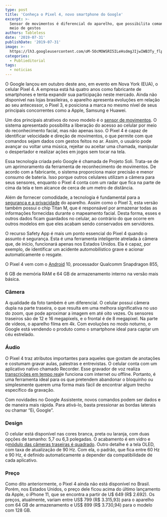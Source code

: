 ```yaml
---
type: post
title: 'Conheça o Pixel 4, novo smartphone do Google'
excerpt: >-
  Sensor de movimentos é diferencial do aparelho, que possibilita comandos por
  meio de gestos
authors: Tableless
date: '2019-07-31'
publishDate: '2019-07-31'
image: >-
  https://lh3.googleusercontent.com/oM-5OcMOWSRI5ILeHsdmgJIjwIWB3Ty_flppMr1SFAGHT56o7Y-Le7IrK2LxJUHMrwZtmkUmPYRBbXFpttQ6glR8zgB4Qa-UnGlNY56mUvle6OI3V1vOJoy7VUpwVL-xk7vs6EnAUJp14baWEA
categories:
  - Publieditorial
tags:
  - noticias
---
```

O Google lançou em outubro deste ano, em evento em Nova York (EUA), o celular Pixel 4. A empresa está há quatro anos como fabricante de smartphones e tenta expandir sua participação neste mercado. Ainda não disponível nas lojas brasileiras, o aparelho apresenta evoluções em relação ao seu antecessor, o Pixel 3, e posiciona a marca no mesmo nível de seus principais concorrentes como a Apple, Samsung e Huawei.

Um dos principais atrativos do novo modelo é o  [sensor de movimentos](https://www.jackpotcitycasino.com/brazil/blog/tecnologia-sensor-do-google-aprovada/). O sistema apresentado possibilita a liberação do acesso ao celular por meio do reconhecimento facial, mas não apenas isso. O Pixel 4 é capaz de identificar velocidade e direção de movimentos, o que permite com que comandos sejam dados com gestos feitos no ar. Assim, o usuário pode avançar ou voltar uma música, rejeitar ou aceitar uma chamada, manipular o despertador e realizar ações em jogos sem tocar na tela.

Essa tecnologia criada pelo Google é chamada de Projeto Soli. Trata-se de um aprimoramento da ferramenta de reconhecimento de movimentos. De acordo com a fabricante, o sistema proporciona maior precisão e menor consumo de bateria. Isso porque outros celulares utilizam a câmera para seus sensores, enquanto o Pixel 4 conta com um radar que fica na parte de cima da tela e tem alcance de cerca de um metro de distância.

Além de fornecer comodidade, a tecnologia é fundamental para a [segurança e a privacidade](https://tableless.com.br/5-razoes-pelas-quais-a-seguranca-internet-deve-ser-sua-principal-prioridade/) do aparelho. Assim como o Pixel 3, esta versão também possui o chip Titan M, que é responsável por armazenar todas as informações fornecidas durante o mapeamento facial. Desta forma, esses e outros dados ficam guardados no celular, ao contrário do que ocorre em outros modelos em que eles acabam sendo conservados em servidores.

O recurso Safety App é mais um ponto essencial do Pixel 4 quando o assunto é segurança. Esta é uma ferramenta inteligente atrelada à câmera que, de início, funcionará apenas nos Estados Unidos. Ela é capaz, por exemplo, de identificar um acidente automobilístico grave e acionar automaticamente o resgate.

O Pixel 4 vem com o [Android](https://tableless.com.br/7-diferencas-dev-ios-vs-android/) 10, processador Qualcomm Snapdragon 855,

6 GB de memória RAM e 64 GB de armazenamento interno na versão mais básica.

### Câmera

A qualidade da foto também é um diferencial. O celular possui câmera dupla na parte traseira, o que resulta em uma melhora significativa no uso do zoom, que pode aproximar a imagem em até oito vezes. Os sensores traseiros são de 12 e 16 megapixels, e o frontal é de 8 megapixel. Na parte de vídeos, o aparelho filma em 4k. Com evoluções no modo noturno, o Google está vendendo o produto como o smartphone ideal para captar um céu estrelado.

### Áudio

O Pixel 4 traz atributos importantes para aqueles que gostam de anotações e costumam gravar aulas, palestras e entrevistas. O celular conta com um aplicativo nativo chamado Recorder. Esse gravador de voz realiza [transcrições  em tempo real](https://olhardigital.com.br/noticia/novo-aplicativo-do-google-pode-transcrever-audios-em-tempo-real/91621)e funciona com internet ou offline. Portanto, é uma ferramenta ideal para os que pretendem abandonar o bloquinho ou simplesmente querem uma forma mais fácil de encontrar algum trecho específico da gravação.

Com novidades no Google Assistente, novos comandos podem ser dados e de maneira mais rápida. Para ativá-lo, basta pressionar as bordas laterais ou chamar “Ei, Google”.

### Design

O celular está disponível nas cores branca, preta ou laranja, com duas opções de tamanho: 5,7 ou 6,3 polegadas. O acabamento é em vidro e o[módulo das câmeras traseiras é quadrado](https://rafaelcapanema.blogosfera.uol.com.br/2019/10/16/os-celulares-com-cooktop-chegaram-para-ficar/). Outro detalhe é a tela OLED, com taxa de atualização de 90 Hz. Com ela, o padrão, que fica entre 60 Hz e 90 Hz, é definido automaticamente a depender da compatibilidade de cada aplicativo.

### Preço

Como dito anteriormente, o Pixel 4 ainda não está disponível no Brasil. Porém, nos Estados Unidos, o preço dele ficou acima do último lançamento da Apple, o iPhone 11, que se encontra a partir de U$ 649 (R$ 2.692). Os preços, atualmente, variam entre US$ 799 (R$ 3.315,93) para o aparelho com 64 GB de armazenamento e US$ 899 (R$ 3.730,94) para o modelo com 128 GB.
